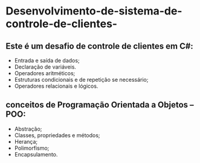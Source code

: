 # Desenvolvimento-de-sistema-de-controle-de-clientes-

 ## Este é um desafio de controle de clientes em C#:

   - Entrada e saída de dados;
   - Declaração de variáveis.
   - Operadores aritméticos;
   - Estruturas condicionais e de repetição se necessário;
   - Operadores relacionais e lógicos.

 ## conceitos de Programação Orientada a Objetos – POO:

   - Abstração;
   - Classes, propriedades e métodos;
   - Herança;
   - Polimorfismo;
   - Encapsulamento.